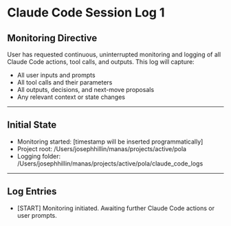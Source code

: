 # Claude Code Session Log 1

## Monitoring Directive
User has requested continuous, uninterrupted monitoring and logging of all Claude Code actions, tool calls, and outputs. This log will capture:
- All user inputs and prompts
- All tool calls and their parameters
- All outputs, decisions, and next-move proposals
- Any relevant context or state changes

---

## Initial State
- Monitoring started: [timestamp will be inserted programmatically]
- Project root: /Users/josephhillin/manas/projects/active/pola
- Logging folder: /Users/josephhillin/manas/projects/active/pola/claude_code_logs

---

## Log Entries

- [START] Monitoring initiated. Awaiting further Claude Code actions or user prompts.
